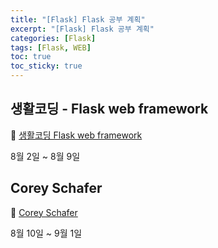 ```yaml
---
title: "[Flask] Flask 공부 계획"
excerpt: "[Flask] Flask 공부 계획"
categories: [Flask]
tags: [Flask, WEB]
toc: true
toc_sticky: true
---
```


## 생활코딩 - Flask web framework

📌 [생활코딩 Flask web framework](https://www.youtube.com/watch?v=X_n6IZmieV8&list=PLuHgQVnccGMClNOIuT3b3M4YZjxmult2y) <br>

8월 2일 ~ 8월 9일

## Corey Schafer

📌 [Corey Schafer](https://www.youtube.com/watch?v=MwZwr5Tvyxo&list=PL-osiE80TeTs4UjLw5MM6OjgkjFeUxCYH) <br>

8월 10일 ~ 9월 1일
